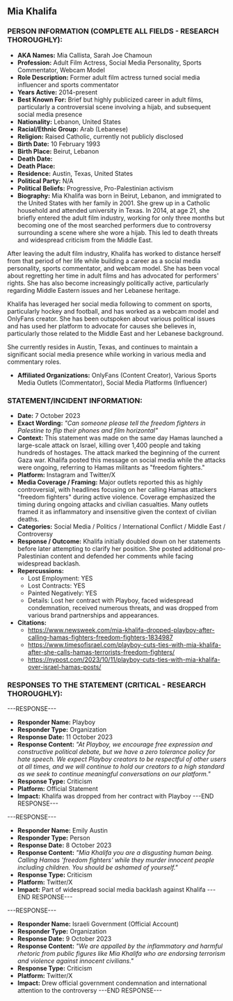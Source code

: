 ## Mia Khalifa

### PERSON INFORMATION (COMPLETE ALL FIELDS - RESEARCH THOROUGHLY):

- **AKA Names:** Mia Callista, Sarah Joe Chamoun
- **Profession:** Adult Film Actress, Social Media Personality, Sports Commentator, Webcam Model
- **Role Description:** Former adult film actress turned social media influencer and sports commentator
- **Years Active:** 2014-present
- **Best Known For:** Brief but highly publicized career in adult films, particularly a controversial scene involving a hijab, and subsequent social media presence
- **Nationality:** Lebanon, United States
- **Racial/Ethnic Group:** Arab (Lebanese)
- **Religion:** Raised Catholic, currently not publicly disclosed
- **Birth Date:** 10 February 1993
- **Birth Place:** Beirut, Lebanon
- **Death Date:** 
- **Death Place:** 
- **Residence:** Austin, Texas, United States
- **Political Party:** N/A
- **Political Beliefs:** Progressive, Pro-Palestinian activism
- **Biography:** Mia Khalifa was born in Beirut, Lebanon, and immigrated to the United States with her family in 2001. She grew up in a Catholic household and attended university in Texas. In 2014, at age 21, she briefly entered the adult film industry, working for only three months but becoming one of the most searched performers due to controversy surrounding a scene where she wore a hijab. This led to death threats and widespread criticism from the Middle East.

After leaving the adult film industry, Khalifa has worked to distance herself from that period of her life while building a career as a social media personality, sports commentator, and webcam model. She has been vocal about regretting her time in adult films and has advocated for performers' rights. She has also become increasingly politically active, particularly regarding Middle Eastern issues and her Lebanese heritage.

Khalifa has leveraged her social media following to comment on sports, particularly hockey and football, and has worked as a webcam model and OnlyFans creator. She has been outspoken about various political issues and has used her platform to advocate for causes she believes in, particularly those related to the Middle East and her Lebanese background.

She currently resides in Austin, Texas, and continues to maintain a significant social media presence while working in various media and commentary roles.

- **Affiliated Organizations:** OnlyFans (Content Creator), Various Sports Media Outlets (Commentator), Social Media Platforms (Influencer)

### STATEMENT/INCIDENT INFORMATION:
- **Date:** 7 October 2023
- **Exact Wording:** *"Can someone please tell the freedom fighters in Palestine to flip their phones and film horizontal"*
- **Context:** This statement was made on the same day Hamas launched a large-scale attack on Israel, killing over 1,400 people and taking hundreds of hostages. The attack marked the beginning of the current Gaza war. Khalifa posted this message on social media while the attacks were ongoing, referring to Hamas militants as "freedom fighters."
- **Platform:** Instagram and Twitter/X
- **Media Coverage / Framing:** Major outlets reported this as highly controversial, with headlines focusing on her calling Hamas attackers "freedom fighters" during active violence. Coverage emphasized the timing during ongoing attacks and civilian casualties. Many outlets framed it as inflammatory and insensitive given the context of civilian deaths.
- **Categories:** Social Media / Politics / International Conflict / Middle East / Controversy
- **Response / Outcome:** Khalifa initially doubled down on her statements before later attempting to clarify her position. She posted additional pro-Palestinian content and defended her comments while facing widespread backlash.
- **Repercussions:**
  - Lost Employment: YES
  - Lost Contracts: YES
  - Painted Negatively: YES
  - Details: Lost her contract with Playboy, faced widespread condemnation, received numerous threats, and was dropped from various brand partnerships and appearances.
- **Citations:** 
  - https://www.newsweek.com/mia-khalifa-dropped-playboy-after-calling-hamas-fighters-freedom-fighters-1834987
  - https://www.timesofisrael.com/playboy-cuts-ties-with-mia-khalifa-after-she-calls-hamas-terrorists-freedom-fighters/
  - https://nypost.com/2023/10/11/playboy-cuts-ties-with-mia-khalifa-over-israel-hamas-posts/

### RESPONSES TO THE STATEMENT (CRITICAL - RESEARCH THOROUGHLY):

---RESPONSE---
- **Responder Name:** Playboy
- **Responder Type:** Organization
- **Response Date:** 11 October 2023
- **Response Content:** *"At Playboy, we encourage free expression and constructive political debate, but we have a zero tolerance policy for hate speech. We expect Playboy creators to be respectful of other users at all times, and we will continue to hold our creators to a high standard as we seek to continue meaningful conversations on our platform."*
- **Response Type:** Criticism
- **Platform:** Official Statement
- **Impact:** Khalifa was dropped from her contract with Playboy
---END RESPONSE---

---RESPONSE---
- **Responder Name:** Emily Austin
- **Responder Type:** Person
- **Response Date:** 8 October 2023
- **Response Content:** *"Mia Khalifa you are a disgusting human being. Calling Hamas 'freedom fighters' while they murder innocent people including children. You should be ashamed of yourself."*
- **Response Type:** Criticism
- **Platform:** Twitter/X
- **Impact:** Part of widespread social media backlash against Khalifa
---END RESPONSE---

---RESPONSE---
- **Responder Name:** Israeli Government (Official Account)
- **Responder Type:** Organization
- **Response Date:** 9 October 2023
- **Response Content:** *"We are appalled by the inflammatory and harmful rhetoric from public figures like Mia Khalifa who are endorsing terrorism and violence against innocent civilians."*
- **Response Type:** Criticism
- **Platform:** Twitter/X
- **Impact:** Drew official government condemnation and international attention to the controversy
---END RESPONSE---